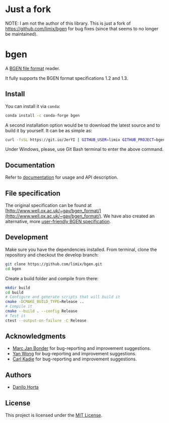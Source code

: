 # Just a fork

NOTE: I am not the author of this library. This is just a fork of https://github.com/limix/bgen for bug fixes (since that seems to no longer be maintained).

# bgen

A [BGEN file format](http://www.well.ox.ac.uk/~gav/bgen_format/) reader.

It fully supports the BGEN format specifications 1.2 and 1.3.

## Install

You can install it via `conda`:

```bash
conda install -c conda-forge bgen
```

A second installation option would be to download the latest source and to build it by yourself.
It can be as simple as:

```bash
curl -fsSL https://git.io/JerYI | GITHUB_USER=limix GITHUB_PROJECT=bgen bash
```

Under Windows, please, use Git Bash terminal to enter the above command.

## Documentation

Refer to [documentation](https://bgen.readthedocs.io/) for usage and API description.

## File specification

The original specification can be found at [http://www.well.ox.ac.uk/~gav/bgen_format/](http://www.well.ox.ac.uk/~gav/bgen_format/).
We have also created an alternative, more [user-friendly BGEN specification](bgen-file-format.pdf).

## Development

Make sure you have the dependencies installed.
From terminal, clone the repository and checkout the develop branch:

```bash
git clone https://github.com/limix/bgen.git
cd bgen
```

Create a build folder and compile from there:

```bash
mkdir build
cd build
# Configure and generate scripts that will build it
cmake -DCMAKE_BUILD_TYPE=Release ..
# Compile it
cmake --build . --config Release
# Test it
ctest --output-on-failure -C Release
```

## Acknowledgments

- [Marc Jan Bonder](https://github.com/Bonder-MJ) for bug-reporting and improvement suggestions.
- [Yan Wong](https://github.com/hyanwong) for bug-reporting and improvement suggestions.
- [Carl Kadie](https://github.com/CarlKCarlK) for bug-reporting and improvement suggestions.

## Authors

- [Danilo Horta](https://github.com/horta)

## License

This project is licensed under the [MIT License](https://raw.githubusercontent.com/limix/bgen/main/LICENSE.md).
